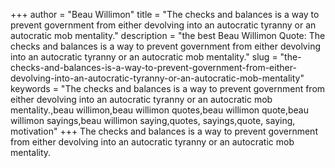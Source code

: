 +++
author = "Beau Willimon"
title = "The checks and balances is a way to prevent government from either devolving into an autocratic tyranny or an autocratic mob mentality."
description = "the best Beau Willimon Quote: The checks and balances is a way to prevent government from either devolving into an autocratic tyranny or an autocratic mob mentality."
slug = "the-checks-and-balances-is-a-way-to-prevent-government-from-either-devolving-into-an-autocratic-tyranny-or-an-autocratic-mob-mentality"
keywords = "The checks and balances is a way to prevent government from either devolving into an autocratic tyranny or an autocratic mob mentality.,beau willimon,beau willimon quotes,beau willimon quote,beau willimon sayings,beau willimon saying,quotes, sayings,quote, saying, motivation"
+++
The checks and balances is a way to prevent government from either devolving into an autocratic tyranny or an autocratic mob mentality.
